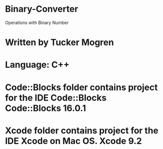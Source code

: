 # Binary-Converter
Operations with Binary Number
# Written by Tucker Mogren 
# Language: C++
# Code::Blocks folder contains project for the IDE Code::Blocks Code::Blocks 16.0.1
# Xcode folder contains project for the IDE Xcode on Mac OS. Xcode 9.2
